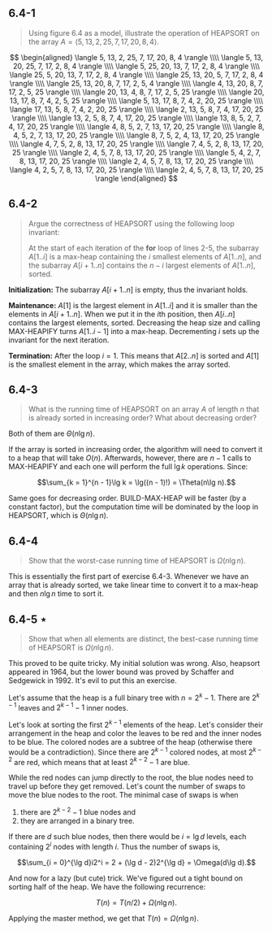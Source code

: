 ## 6.4-1

> Using figure 6.4 as a model, illustrate the operation of $\text{HEAPSORT}$ on the array $A = \langle 5, 13, 2, 25, 7, 17, 20, 8, 4 \rangle$.

$$
\begin{aligned}
\langle  5, 13,  2, 25, 7, 17, 20,  8,  4 \rangle \\\\
\langle  5, 13, 20, 25, 7, 17,  2,  8,  4 \rangle \\\\
\langle  5, 25, 20, 13, 7, 17,  2,  8,  4 \rangle \\\\
\langle 25,  5, 20, 13, 7, 17,  2,  8,  4 \rangle \\\\
\langle 25, 13, 20,  5, 7, 17,  2,  8,  4 \rangle \\\\
\langle 25, 13, 20,  8, 7, 17,  2,  5,  4 \rangle \\\\
\langle  4, 13, 20,  8, 7, 17,  2,  5, 25 \rangle \\\\
\langle 20, 13,  4,  8, 7, 17,  2,  5, 25 \rangle \\\\
\langle 20, 13, 17,  8, 7,  4,  2,  5, 25 \rangle \\\\
\langle  5, 13, 17,  8, 7,  4,  2, 20, 25 \rangle \\\\
\langle 17, 13,  5,  8, 7,  4,  2, 20, 25 \rangle \\\\
\langle  2, 13,  5,  8, 7,  4, 17, 20, 25 \rangle \\\\
\langle 13,  2,  5,  8, 7,  4, 17, 20, 25 \rangle \\\\
\langle 13,  8,  5,  2, 7,  4, 17, 20, 25 \rangle \\\\
\langle  4,  8,  5,  2, 7, 13, 17, 20, 25 \rangle \\\\
\langle  8,  4,  5,  2, 7, 13, 17, 20, 25 \rangle \\\\
\langle  8,  7,  5,  2, 4, 13, 17, 20, 25 \rangle \\\\
\langle  4,  7,  5,  2, 8, 13, 17, 20, 25 \rangle \\\\
\langle  7,  4,  5,  2, 8, 13, 17, 20, 25 \rangle \\\\
\langle  2,  4,  5,  7, 8, 13, 17, 20, 25 \rangle \\\\
\langle  5,  4,  2,  7, 8, 13, 17, 20, 25 \rangle \\\\
\langle  2,  4,  5,  7, 8, 13, 17, 20, 25 \rangle \\\\
\langle  4,  2,  5,  7, 8, 13, 17, 20, 25 \rangle \\\\
\langle  2,  4,  5,  7, 8, 13, 17, 20, 25 \rangle
\end{aligned}
$$

## 6.4-2

> Argue the correctness of $\text{HEAPSORT}$ using the following loop invariant:
>
> At the start of each iteration of the **for** loop of lines 2-5, the subarray $A[1..i]$ is a max-heap containing the $i$ smallest elements of $A[1..n]$, and the subarray $A[i + 1..n]$ contains the $n - i$ largest elements of $A[1..n]$, sorted.

**Initialization:** The subarray $A[i + 1..n]$ is empty, thus the invariant holds.

**Maintenance:** $A[1]$ is the largest element in $A[1..i]$ and it is smaller than the elements in $A[i + 1..n]$. When we put it in the $i$th position, then $A[i..n]$ contains the largest elements, sorted. Decreasing the heap size and calling $\text{MAX-HEAPIFY}$ turns $A[1..i - 1]$ into a max-heap. Decrementing $i$ sets up the invariant for the next iteration.

**Termination:** After the loop $i = 1$. This means that $A[2..n]$ is sorted and $A[1]$ is the smallest element in the array, which makes the array sorted.

## 6.4-3

> What is the running time of $\text{HEAPSORT}$ on an array $A$ of length $n$ that is already sorted in increasing order? What about decreasing order?

Both of them are $\Theta(n\lg n)$.

If the array is sorted in increasing order, the algorithm will need to convert it to a heap that will take $O(n)$. Afterwards, however, there are $n - 1$ calls to $\text{MAX-HEAPIFY}$ and each one will perform the full $\lg k$ operations. Since:

$$\sum_{k = 1}^{n - 1}\lg k = \lg((n - 1)!) = \Theta(n\lg n).$$

Same goes for decreasing order. $\text{BUILD-MAX-HEAP}$ will be faster (by a constant factor), but the computation time will be dominated by the loop in $\text{HEAPSORT}$, which is $\Theta(n\lg n)$.

## 6.4-4

> Show that the worst-case running time of $\text{HEAPSORT}$ is $\Omega(n\lg n)$.

This is essentially the first part of exercise 6.4-3. Whenever we have an array that is already sorted, we take linear time to convert it to a max-heap and then $n\lg n$ time to sort it.

## 6.4-5 $\star$

> Show that when all elements are distinct, the best-case running time of $\text{HEAPSORT}$ is $\Omega(n\lg n)$.

This proved to be quite tricky. My initial solution was wrong. Also, heapsort appeared in 1964, but the lower bound was proved by Schaffer and Sedgewick in 1992. It's evil to put this an exercise.

Let's assume that the heap is a full binary tree with $n = 2^k - 1$. There are $2^{k - 1}$ leaves and $2^{k - 1} - 1$ inner nodes.

Let's look at sorting the first $2^{k - 1}$ elements of the heap. Let's consider their arrangement in the heap and color the leaves to be red and the inner nodes to be blue. The colored nodes are a subtree of the heap (otherwise there would be a contradiction). Since there are $2^{k - 1}$ colored nodes, at most $2^{k - 2}$ are red, which means that at least $2^{k - 2} - 1$ are blue.

While the red nodes can jump directly to the root, the blue nodes need to travel up before they get removed. Let's count the number of swaps to move the blue nodes to the root. The minimal case of swaps is when

1. there are $2^{k - 2} - 1$ blue nodes and
2. they are arranged in a binary tree.

If there are $d$ such blue nodes, then there would be $i = \lg d$ levels, each containing $2^i$ nodes with length $i$. Thus the number of swaps is,

$$\sum_{i = 0}^{\lg d}i2^i = 2 + (\lg d - 2)2^{\lg d} = \Omega(d\lg d).$$

And now for a lazy (but cute) trick. We've figured out a tight bound on sorting half of the heap. We have the following recurrence:

$$T(n) = T(n / 2) + \Omega(n\lg n).$$

Applying the master method, we get that $T(n) = \Omega(n\lg n)$.
